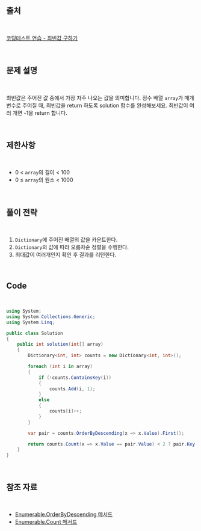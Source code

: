 ## 출처

<br>

[코딩테스트 연습 - 최빈값 구하기](https://school.programmers.co.kr/learn/courses/30/lessons/120812)

<br>

## 문제 설명

<br>

최빈값은 주어진 값 중에서 가장 자주 나오는 값을 의미합니다. 정수 배열 `array`가 매개변수로 주어질 때, 최빈값을 return 하도록 solution 함수를 완성해보세요. 최빈값이 여러 개면 -1을 return 합니다.

<br>

## 제한사항

<br>

- 0 < `array`의 길이 < 100
- 0 ≤ `array`의 원소 < 1000

<br>

## 풀이 전략

<br>

1. `Dictionary`에 주어진 배열의 값을 카운트한다.
2. `Dictionary`의 값에 따라 오름차순 정렬을 수행한다.
3. 최대값이 여러개인지 확인 후 결과를 리턴한다.
 
<br>

## Code

<br>

```cs
using System;
using System.Collections.Generic;
using System.Linq;

public class Solution
{
    public int solution(int[] array)
    {
        Dictionary<int, int> counts = new Dictionary<int, int>();

        foreach (int i in array)
        {
            if (!counts.ContainsKey(i))
            {
                counts.Add(i, 1);
            }
            else
            {
                counts[i]++;
            }
        }

        var pair = counts.OrderByDescending(x => x.Value).First();

        return counts.Count(x => x.Value == pair.Value) < 2 ? pair.Key : -1;
    }
}
```

<br>

## 참조 자료

<br>

- [Enumerable.OrderByDescending 메서드](https://learn.microsoft.com/ko-kr/dotnet/api/system.linq.enumerable.orderbydescending?view=net-8.0)
- [Enumerable.Count 메서드](https://learn.microsoft.com/ko-kr/dotnet/api/system.linq.enumerable.count?view=net-8.0)